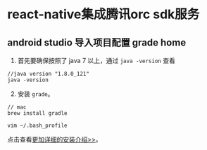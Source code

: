 # react-native集成腾讯orc sdk服务




## android studio 导入项目配置 grade home 

1. 首先要确保按照了 java 7 以上，通过 `java -version` 查看

```
//java version "1.8.0_121"
java -version
```

2. 安装 `grade`。

```
// mac
brew install gradle

vim ~/.bash_profile
```

点击查看[更加详细的安装介绍>>](https://gradle.org/install/)。